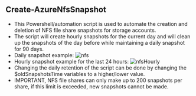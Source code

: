 ## Create-AzureNfsSnapshot
- This Powershell/automation script is used to automate the creation and deletion of NFS file share snapshots for storage accounts.
- The script will create hourly snapshots for the current day and will clean up the snapshots of the day before while maintaining a daily snapshot for 90 days.
- Daily snapshot example:
![nfs](https://github.com/user-attachments/assets/a89266e6-0bb8-47a3-a4e0-1c45498e72d0)
- Hourly snapshot example for the last 24 hours:
![nfsHourly](https://github.com/user-attachments/assets/4fa7ddd1-a507-4694-93d0-4322786c57a5)
- Changing the daily retention of the script can be done by changing the $oldSnapshotsTime variables to a higher/lower value.
- IMPORTANT, NFS file shares can only make up to 200 snapshots per share, if this limit is exceeded, new snapshots cannot be made.
